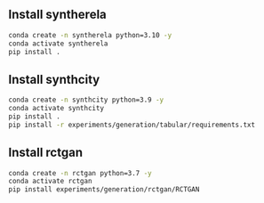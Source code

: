 ## Install syntherela
```bash
conda create -n syntherela python=3.10 -y
conda activate syntherela
pip install .
```

## Install synthcity
```bash
conda create -n synthcity python=3.9 -y
conda activate synthcity
pip install .
pip install -r experiments/generation/tabular/requirements.txt
```

## Install rctgan
```bash
conda create -n rctgan python=3.7 -y
conda activate rctgan
pip install experiments/generation/rctgan/RCTGAN 
```